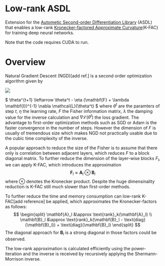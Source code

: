 # Low-rank ASDL

Extension for the [Autometic Second-order Differentiation Library](https://github.com/kazukiosawa/asdfghjkl/tree/0.1) (ASDL) that enables a low-rank [Kronecker-factored Approximate Curvature](https://arxiv.org/abs/1503.05671)(K-FAC) for training deep neural networks. 

Note that the code requires CUDA to run.

# Overview
Natural Gradient Descent (NGD)[add ref.] is a second order optimization algorithm given by

<img src="https://render.githubusercontent.com/render/math?math=e^{i \pi} = -1">

$
\theta^{t+1} \leftarrow \theta^t - \eta (\mathbf{F} + \lambda \mathbf{I})^{-1} \nabla \mathcal{L}(\theta^t)
$
where $\theta^t$ are the paramters of step $t$,  $\eta$ the learning rate,  $F$ the Fisher information matrix, $\lambda$ the damping value for the inverse calculation and $\nabla \mathcal{L}(\theta^t)$ the loss gradient.
The advantage to first-order optimization methods such as SGD or Adam is the faster convergence in the number of steps.
However the dimension of $F$ is usually of tremendous size which makes NGD not practically usable due to the cubic time complexity of the inverse.

A popular approach to reduce the size of the Fisher is to assume that there only is correlation between adjacent layers, which reduces $F$ to a block diagonal matrix. To further reduce the dimension of the layer-wise blocks $F_l$, we can apply K-FAC, which introduces the approximation
$$
\mathbf{F}_l \approx \mathbf{A}_l \otimes \mathbf{B}_l
$$
where $\otimes$ denotes the Kronecker product. 
Despite the huge dimensinality reduction is K-FAC still much slower than first-order methods.

To further reduce the time and memory consumption can low-rank K-FAC[add reference] be applied, which approximates the Kronecker-factors as follows:
$$
    \begin{split}
        \mathbf{A}_l &\approx \text{rank}_k(\mathbf{A}_l) \\
        \mathbf{B}_l &\approx \text{rank}_k(\mathbf{B}_l - \text{diag}(\mathbf{B}_l)) + \text{diag}(\mathbf{B}_l)
    \end{split}
$$
The diagonal approach for $\mathbf{B}_l$ is a strong diagonal in those factors could be observed.

The low-rank approximation is calculated efficiently using the power-iteration and the inverse is received by recursively applying the Shermann-Morrison inverse.

